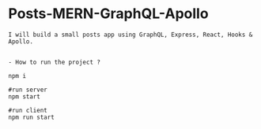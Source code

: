 # Posts-MERN-GraphQL-Apollo
```
I will build a small posts app using GraphQL, Express, React, Hooks & Apollo.


- How to run the project ?

npm i

#run server
npm start

#run client
npm run start
```
